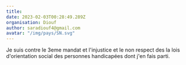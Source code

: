 ```yaml
---
title: 
date: 2023-02-03T00:28:49.289Z
organisation: Diouf
author: saradiouf4@gmail.com
avatar: "/img/pays/SN.svg"
---
```


Je suis contre le 3eme mandat et l'injustice et le non respect des la lois d'orientation social des personnes handicapées dont j'en fais parti.